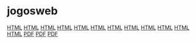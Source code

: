 # jogosweb
[HTML](https://luiscandidohonorio.github.io/jogosweb/atividade1.html) 
[HTML](https://luiscandidohonorio.github.io/jogosweb/atividade_180042_05052020.html)
[HTML](https://luiscandidohonorio.github.io/jogosweb/new1.html)
[HTML](https://luiscandidohonorio.github.io/jogosweb/new2.html)
[HTML](https://luiscandidohonorio.github.io/jogosweb/atividadehelloworld.html)
[HTML](https://luiscandidohonorio.github.io/jogosweb/atividadeconhecimento.html)
[HTML](https://luiscandidohonorio.github.io/jogosweb/atividadeexemplo.html)
[HTML](https://luiscandidohonorio.github.io/jogosweb/atividadejogosdigitais.html)
[HTML](https://luiscandidohonorio.github.io/jogosweb/atividade120520bolinha.html)
[HTML](https://luiscandidohonorio.github.io/jogosweb/cssdesk.html)
[HTML](https://luiscandidohonorio.github.io/jogosweb/cssdesk%20(1).html)
[HTML](https://luiscandidohonorio.github.io/jogosweb/cssdesk%20(2).html)
[PDF](https://luiscandidohonorio.github.io/jogosweb/081112_progr_obj.pdf)
[PDF](https://luiscandidohonorio.github.io/jogosweb/Desenvolvimento%20de%20jogos%203D.pdf)
[PDF](https://luiscandidohonorio.github.io/jogosweb/TMEGA_WertherNeto.pdf)

